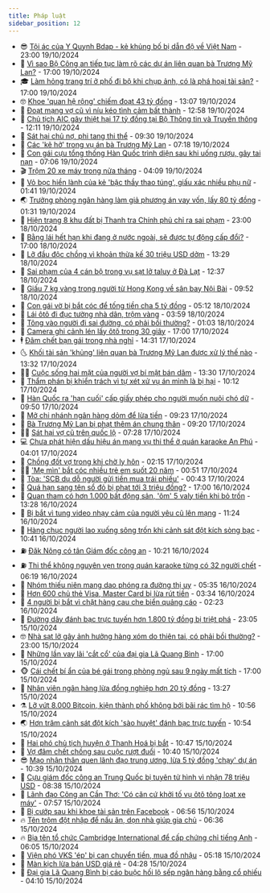 ```yaml
---
title: Pháp luật
sidebar_position: 12
---
```


<!-- vnexpress-phap-luat:START -->
- 😎 [Tội ác của Y Quynh Bdap - kẻ khủng bố bị dẫn độ về Việt Nam](https://vnexpress.net/toi-ac-cua-y-quynh-bdap-ke-khung-bo-bi-dan-do-ve-viet-nam-4805756.html) - 23:00 19/10/2024
- 🥰 [Vì sao Bộ Công an tiếp tục làm rõ các dự án liên quan bà Trương Mỹ Lan?](https://vnexpress.net/vi-sao-bo-cong-an-tiep-tuc-lam-ro-cac-du-an-lien-quan-ba-truong-my-lan-4805967.html) - 17:00 19/10/2024
- 🎓 [Làm hỏng trang trí ở phố đi bộ khi chụp ảnh, có là phá hoại tài sản?](https://vnexpress.net/lam-hong-trang-tri-o-pho-di-bo-khi-chup-anh-co-la-pha-hoai-tai-san-4804812.html) - 17:00 19/10/2024
- 🤓 [Khoe &#39;quan hệ rộng&#39; chiếm đoạt 43 tỷ đồng](https://vnexpress.net/khoe-quan-he-rong-chiem-doat-43-ty-dong-4806081.html) - 13:07 19/10/2024
- 🎊 [Đoạt mạng vợ cũ vì níu kéo tình cảm bất thành](https://vnexpress.net/doat-mang-vo-cu-vi-niu-keo-tinh-cam-bat-thanh-4806123.html) - 12:58 19/10/2024
- 🙉 [Chủ tịch AIC gây thiệt hại 17 tỷ đồng tại Bộ Thông tin và Truyền thông](https://vnexpress.net/chu-tich-aic-gay-thiet-hai-17-ty-dong-tai-bo-thong-tin-va-truyen-thong-4806126.html) - 12:11 19/10/2024
- 🤡 [Sát hại chủ nợ, phi tang thi thể](https://vnexpress.net/sat-hai-chu-no-phi-tang-thi-the-4806104.html) - 09:30 19/10/2024
- 🗽 [Các &#39;kẽ hở&#39; trong vụ án bà Trương Mỹ Lan](https://vnexpress.net/cac-ke-ho-trong-vu-an-ba-truong-my-lan-4806056.html) - 07:18 19/10/2024
- 🌋 [Con gái cựu tổng thống Hàn Quốc trình diện sau khi uống rượu, gây tai nạn](https://vnexpress.net/con-gai-cuu-tong-thong-han-quoc-trinh-dien-sau-khi-uong-ruou-gay-tai-nan-4806069.html) - 07:06 19/10/2024
- 🎬 [Trộm 20 xe máy trong nửa tháng](https://vnexpress.net/trom-20-xe-may-trong-nua-thang-4805989.html) - 04:09 19/10/2024
- 💯 [Vỏ bọc hiền lành của kẻ &#39;bậc thầy thao túng&#39;, giấu xác nhiều phụ nữ](https://vnexpress.net/vo-boc-hien-lanh-cua-ke-giau-xac-phu-nu-trong-thung-go-4805851.html) - 01:41 19/10/2024
- 🌏 [Trưởng phòng ngân hàng làm giả phương án vay vốn, lấy 80 tỷ đồng](https://vnexpress.net/truong-phong-ngan-hang-lam-gia-phuong-an-vay-von-lay-80-ty-dong-4805928.html) - 01:31 19/10/2024
- 🌊 [Hiện trạng 8 khu đất bị Thanh tra Chính phủ chỉ ra sai phạm](https://vnexpress.net/hien-trang-8-khu-dat-bi-thanh-tra-chinh-phu-chi-ra-sai-pham-4804828.html) - 23:00 18/10/2024
- 💂 [Bằng lái hết hạn khi đang ở nước ngoài, sẽ được tự động cấp đổi?](https://vnexpress.net/bang-lai-het-han-khi-dang-o-nuoc-ngoai-se-duoc-tu-dong-cap-doi-4804807.html) - 17:00 18/10/2024
- 🎡 [Lỡ đầu độc chồng vì khoản thừa kế 30 triệu USD dởm](https://vnexpress.net/lo-dau-doc-chong-vi-khoan-thua-ke-30-trieu-usd-dom-4805830.html) - 13:29 18/10/2024
- 🫶 [Sai phạm của 4 cán bộ trong vụ sạt lở taluy ở Đà Lạt](https://vnexpress.net/sai-pham-cua-4-can-bo-trong-vu-sat-lo-taluy-o-da-lat-4805857.html) - 12:37 18/10/2024
- 🐲 [Giấu 7 kg vàng trong người từ Hong Kong về sân bay Nội Bài](https://vnexpress.net/giau-7-kg-vang-trong-nguoi-tu-hong-kong-ve-san-bay-noi-bai-4805829.html) - 09:52 18/10/2024
- 🚀 [Con gái vờ bị bắt cóc để tống tiền cha 5 tỷ đồng](https://vnexpress.net/con-gai-vo-bi-bat-coc-de-tong-tien-cha-5-ty-dong-4805711.html) - 05:12 18/10/2024
- 🎊 [Lái ôtô đi đục tường nhà dân, trộm vàng](https://vnexpress.net/trom-duc-tuong-4805673.html) - 03:59 18/10/2024
- 🤗 [Tông vào người đi sai đường, có phải bồi thường?](https://vnexpress.net/tong-vao-nguoi-di-sai-duong-co-phai-boi-thuong-4805196.html) - 01:03 18/10/2024
- 🗽 [Camera ghi cảnh lén lấy ôtô trong 30 giây](https://vnexpress.net/camera-ghi-canh-len-lay-oto-trong-30-giay-4805517.html) - 17:00 17/10/2024
- 🕴 [Đâm chết bạn gái trong nhà nghỉ](https://vnexpress.net/dam-chet-ban-gai-trong-nha-nghi-4805508.html) - 14:31 17/10/2024
- 🌜 [Khối tài sản &#39;khủng&#39; liên quan bà Trương Mỹ Lan được xử lý thế nào](https://vnexpress.net/khoi-tai-san-khung-lien-quan-ba-truong-my-lan-duoc-xu-ly-the-nao-4805489.html) - 13:32 17/10/2024
- 🧑‍🏫 [Cuộc sống hai mặt của người vợ bí mật bán dâm](https://vnexpress.net/cuoc-song-hai-mat-cua-nguoi-vo-bi-mat-ban-dam-4805434.html) - 13:30 17/10/2024
- 🦩 [Thẩm phán bị khiển trách vì tự xét xử vụ án mình là bị hại](https://vnexpress.net/tham-phan-bi-khien-trach-vi-tu-xet-xu-vu-an-minh-la-bi-hai-4805414.html) - 10:12 17/10/2024
- 💼 [Hàn Quốc ra &#39;hạn cuối&#39; cấp giấy phép cho người muốn nuôi chó dữ](https://vnexpress.net/han-quoc-ra-han-cuoi-cap-giay-phep-cho-nguoi-muon-nuoi-cho-du-4805253.html) - 09:50 17/10/2024
- 💫 [Mở chi nhánh ngân hàng dỏm để lừa tiền](https://vnexpress.net/mo-chi-nhanh-ngan-hang-dom-de-lua-tien-4805283.html) - 09:23 17/10/2024
- 🦅 [Bà Trương Mỹ Lan bị phạt thêm án chung thân](https://vnexpress.net/ba-truong-my-lan-bi-phat-them-an-chung-than-4805277.html) - 09:20 17/10/2024
- 🧑‍💻 [Sát hại vợ cũ trên quốc lộ](https://vnexpress.net/sat-hai-vo-cu-tren-quoc-lo-4805282.html) - 07:28 17/10/2024
- 💻 [Chưa phát hiện dấu hiệu án mạng vụ thi thể ở quán karaoke An Phú](https://vnexpress.net/chua-phat-hien-dau-hieu-an-mang-vu-thi-the-o-quan-karaoke-an-phu-4805188.html) - 04:01 17/10/2024
- 🤠 [Chồng đốt vợ trong khi chờ ly hôn](https://vnexpress.net/chong-dot-vo-trong-khi-cho-ly-hon-4805109.html) - 02:15 17/10/2024
- 🧑‍🏫 [&#39;Mẹ mìn&#39; bắt cóc nhiều trẻ em suốt 20 năm](https://vnexpress.net/me-min-bat-coc-nhieu-tre-em-suot-20-nam-4805045.html) - 00:51 17/10/2024
- 🌈 [Tòa: &#39;SCB dụ dỗ người gửi tiền mua trái phiếu&#39;](https://vnexpress.net/toa-scb-du-do-nguoi-gui-tien-mua-trai-phieu-4804926.html) - 00:43 17/10/2024
- 🌮 [Quá hạn sang tên sổ đỏ bị phạt tới 3 triệu đồng?](https://vnexpress.net/qua-han-sang-ten-so-do-bi-phat-toi-3-trieu-dong-4804316.html) - 17:00 16/10/2024
- 🐲 [Quan tham có hơn 1.000 bất động sản, &#39;ôm&#39; 5 valy tiền khi bỏ trốn](https://vnexpress.net/quan-tham-co-hon-1-000-bat-dong-san-dung-5-valy-van-chuyen-tien-mat-4804796.html) - 13:28 16/10/2024
- 🧰 [Bị bắt vì tung video nhạy cảm của người yêu cũ lên mạng](https://vnexpress.net/bi-bat-vi-tung-video-nhay-cam-cua-nguoi-yeu-cu-len-mang-4804976.html) - 11:24 16/10/2024
- 💄 [Hàng chục người lao xuống sông trốn khi cảnh sát đột kích sòng bạc](https://vnexpress.net/hang-chuc-nguoi-lao-xuong-song-tron-khi-canh-sat-dot-kich-song-bac-4804968.html) - 10:41 16/10/2024
- ⛽️ [Đăk Nông có tân Giám đốc công an](https://vnexpress.net/dak-nong-co-tan-giam-doc-cong-an-4804973.html) - 10:21 16/10/2024
- ⛽️ [Thi thể không nguyên vẹn trong quán karaoke từng có 32 người chết](https://vnexpress.net/thi-the-khong-nguyen-ven-trong-quan-karaoke-tung-co-32-nguoi-chet-4804818.html) - 06:19 16/10/2024
- 💂 [Nhóm thiếu niên mang dao phóng ra đường thị uy](https://video.vnexpress.net/nhom-thieu-nien-mang-dao-phong-ra-duong-thi-uy-4804460.html) - 05:35 16/10/2024
- 🤔 [Hơn 600 chủ thẻ Visa, Master Card bị lừa rút tiền](https://vnexpress.net/hon-600-chu-the-visa-master-card-bi-lua-rut-tien-4804583.html) - 03:34 16/10/2024
- 🧐 [4 người bị bắt vì chặt hàng cau che biển quảng cáo](https://vnexpress.net/4-nguoi-bi-bat-vi-chat-hang-cau-che-bien-quang-cao-4804646.html) - 02:23 16/10/2024
- 🎃 [Đường dây đánh bạc trực tuyến hơn 1.800 tỷ đồng bị triệt phá](https://vnexpress.net/duong-day-danh-bac-truc-tuyen-hon-1-800-ty-dong-bi-triet-pha-4804592.html) - 23:05 15/10/2024
- 🤓 [Nhà sạt lở gây ảnh hưởng hàng xóm do thiên tai, có phải bồi thường?](https://vnexpress.net/nha-sat-lo-gay-anh-huong-hang-xom-do-thien-tai-co-phai-boi-thuong-4804270.html) - 23:00 15/10/2024
- 💃 [Những lần vay lãi &#39;cắt cổ&#39; của đại gia Lã Quang Bình](https://vnexpress.net/nhung-lan-vay-lai-cat-co-cua-dai-gia-la-quang-binh-4804576.html) - 17:00 15/10/2024
- 🐵 [Cái chết bí ẩn của bé gái trong phòng ngủ sau 9 ngày mất tích](https://vnexpress.net/cai-chet-bi-an-cua-be-gai-trong-phong-ngu-sau-9-ngay-mat-tich-4804544.html) - 17:00 15/10/2024
- 🤖 [Nhân viên ngân hàng lừa đồng nghiệp hơn 20 tỷ đồng](https://vnexpress.net/nhan-vien-ngan-hang-lua-dong-nghiep-hon-20-ty-dong-4804566.html) - 13:27 15/10/2024
- ⚗️ [Lỡ vứt 8.000 Bitcoin, kiện thành phố không bới bãi rác tìm hộ](https://vnexpress.net/lo-vut-8-000-bitcoin-kien-thanh-pho-khong-boi-bai-rac-tim-ho-4804489.html) - 10:56 15/10/2024
- 🌏 [Hơn trăm cảnh sát đột kích &#39;sào huyệt&#39; đánh bạc trực tuyến](https://vnexpress.net/hon-tram-canh-sat-dot-kich-sao-huyet-danh-bac-truc-tuyen-4804497.html) - 10:54 15/10/2024
- 🦆 [Hai phó chủ tịch huyện ở Thanh Hoá bị bắt](https://vnexpress.net/hai-pho-chu-tich-huyen-o-thanh-hoa-bi-bat-4804509.html) - 10:47 15/10/2024
- 🐎 [Vợ đâm chết chồng sau cuộc rượt đuổi](https://vnexpress.net/vo-dam-chet-chong-sau-cuoc-ruot-duoi-4804457.html) - 10:40 15/10/2024
- 😎 [Mạo nhận thân quen lãnh đạo trung ương, lừa 5 tỷ đồng &#39;chạy&#39; dự án](https://vnexpress.net/mao-nhan-than-quen-lanh-dao-trung-uong-lua-5-ty-dong-chay-du-an-4804459.html) - 10:39 15/10/2024
- 💪 [Cựu giám đốc công an Trung Quốc bị tuyên tử hình vì nhận 78 triệu USD](https://vnexpress.net/cuu-giam-doc-cong-an-trung-quoc-bi-tuyen-tu-hinh-vi-nhan-78-trieu-usd-4804408.html) - 08:38 15/10/2024
- 🤡 [Lãnh đạo Công an Cần Thơ: &#39;Có căn cứ khởi tố vụ ôtô tông loạt xe máy&#39;](https://vnexpress.net/lanh-dao-cong-an-can-tho-co-can-cu-khoi-to-vu-oto-tong-loat-xe-may-4804352.html) - 07:57 15/10/2024
- 🌁 [Bị cướp sau khi khoe tài sản trên Facebook](https://vnexpress.net/bi-cuop-sau-khi-khoe-tai-san-tren-facebook-4804351.html) - 06:56 15/10/2024
- 🔥 [Tên trộm đột nhập để nấu ăn, dọn nhà giúp gia chủ](https://vnexpress.net/ten-trom-dot-nhap-de-nau-an-don-nha-giup-gia-chu-4804295.html) - 06:36 15/10/2024
- 🔥 [Bịa tên tổ chức Cambridge International để cấp chứng chỉ tiếng Anh](https://vnexpress.net/bia-ten-to-chuc-cambridge-international-examinations-de-cap-chung-chi-tieng-anh-4804299.html) - 06:05 15/10/2024
- 👺 [Viện phó VKS &#39;ép&#39; bị can chuyển tiền, mua đồ nhậu](https://vnexpress.net/vien-pho-vks-ep-bi-can-chuyen-tien-mua-do-nhau-4804319.html) - 05:18 15/10/2024
- 🎊 [Màn kịch lừa bán USD giá rẻ](https://vnexpress.net/man-kich-lua-ban-usd-gia-re-4804260.html) - 04:28 15/10/2024
- 🎊 [Đại gia Lã Quang Bình bị cáo buộc hối lộ sếp ngân hàng bằng cổ phiếu](https://vnexpress.net/dai-gia-la-quang-binh-bi-cao-buoc-hoi-lo-sep-ngan-hang-bang-co-phieu-4804265.html) - 04:10 15/10/2024<!-- vnexpress-phap-luat:END -->
